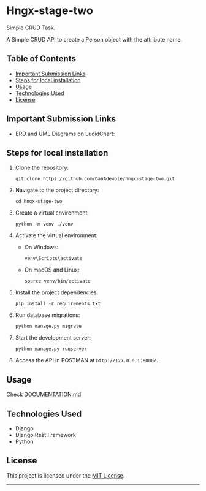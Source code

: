 # Hngx-stage-two
Simple CRUD Task. <br>

A Simple CRUD API to create a Person object with the attribute name.


## Table of Contents

- [Important Submission Links](#important-submission-links)
- [Steps for local installation](#steps-for-local-installation)
- [Usage](#usage)
- [Technologies Used](#technologies-used)
- [License](#license)

## Important Submission Links

- ERD and UML Diagrams on LucidChart: []()

## Steps for local installation

1. Clone the repository:

   ```
   git clone https://github.com/DanAdewole/hngx-stage-two.git
   ```

2. Navigate to the project directory:

   ```
   cd hngx-stage-two
   ```

3. Create a virtual environment:

   ```
   python -m venv ./venv
   ```

4. Activate the virtual environment:

   - On Windows:

     ```
     venv\Scripts\activate
     ```

   - On macOS and Linux:

     ```
     source venv/bin/activate
     ```

5. Install the project dependencies:

   ```
   pip install -r requirements.txt
   ```

6. Run database migrations:

   ```
   python manage.py migrate
   ```

8. Start the development server:

   ```
   python manage.py runserver
   ```

9. Access the API in POSTMAN at `http://127.0.0.1:8000/`.

## Usage

Check [DOCUMENTATION.md](DOCUMENTATION.md)

## Technologies Used

- Django
- Django Rest Framework
- Python

## License

This project is licensed under the [MIT License](LICENSE).

---
